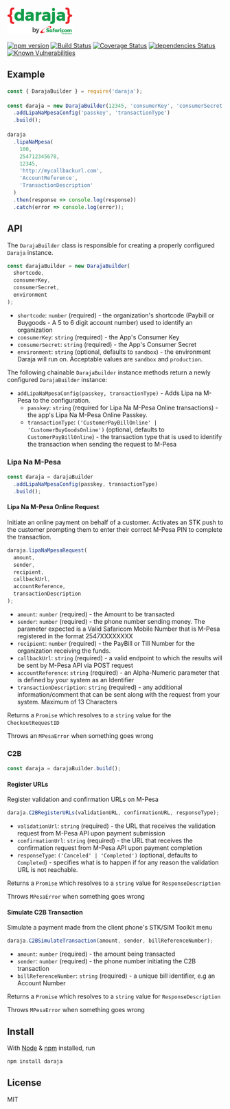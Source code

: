 ![Daraja Logo](/img/daraja.png)

[![npm version](https://badge.fury.io/js/daraja.svg)](https://badge.fury.io/js/daraja)
[![Build Status](https://travis-ci.com/austinewuncler/daraja.svg?branch=master)](https://travis-ci.com/austinewuncler/daraja)
[![Coverage Status](https://coveralls.io/repos/github/austinewuncler/daraja/badge.svg?branch=master)](https://coveralls.io/github/austinewuncler/daraja?branch=master)
[![dependencies Status](https://david-dm.org/austinewuncler/daraja/status.svg)](https://david-dm.org/austinewuncler/daraja)
[![Known Vulnerabilities](https://snyk.io/test/github/austinewuncler/daraja/badge.svg)](https://snyk.io/test/github/austinewuncler/daraja)

## Example

```javascript
const { DarajaBuilder } = require('daraja');

const daraja = new DarajaBuilder(12345, 'consumerKey', 'consumerSecret')
  .addLipaNaMpesaConfig('passkey', 'transactionType')
  .build();

daraja
  .lipaNaMpesa(
    100,
    254712345678,
    12345,
    'http://mycallbackurl.com',
    'AccountReference',
    'TransactionDescription'
  )
  .then(response => console.log(response))
  .catch(error => console.log(error));
```

## API

The `DarajaBuilder` class is responsible for creating a properly configured
`Daraja` instance.

```javascript
const darajaBuilder = new DarajaBuilder(
  shortcode,
  consumerKey,
  consumerSecret,
  environment
);
```

- `shortcode`: `number` (required) - the organization's shortcode (Paybill or
  Buygoods - A 5 to 6 digit account number) used to identify an organization
- `consumerKey`: `string` (required) - the App's Consumer Key
- `consumerSecret`: `string` (required) - the App's Consumer Secret
- `environment`: `string` (optional, defaults to `sandbox`) - the environment
  Daraja will run on. Acceptable values are `sandbox` and `production`.

The following chainable `DarajaBuilder` instance methods return a newly
configured `DarajaBuilder` instance:

- `addLipaNaMpesaConfig(passkey, transactionType)` - Adds Lipa na M-Pesa to the
  configuration.
  - `passkey`: `string` (required for Lipa Na M-Pesa Online transactions) -
    the app's Lipa Na M-Pesa Online Passkey.
  - `transactionType`: `('CustomerPayBillOnline' | 'CustomerBuyGoodsOnline')`
    (optional, defaults to `CustomerPayBillOnline`) - the transaction type that
    is used to identify the transaction when sending the request to M-Pesa

### Lipa Na M-Pesa

```javascript
const daraja = darajaBuilder
  .addLipaNaMpesaConfig(passkey, transactionType)
  .build();
```

#### Lipa Na M-Pesa Online Request

Initiate an online payment on behalf of a customer. Activates an STK push to the
customer prompting them to enter their correct M-Pesa PIN to complete the
transaction.

```javascript
daraja.lipaNaMpesaRequest(
  amount,
  sender,
  recipient,
  callbackUrl,
  accountReference,
  transactionDescription
);
```

- `amount`: `number` (required) - the Amount to be transacted
- `sender`: `number` (required) - the phone number sending money. The parameter
  expected is a Valid Safaricom Mobile Number that is M-Pesa registered in the
  format 2547XXXXXXXX
- `recipient`: `number` (required) - the PayBill or Till Number for the
  organization receiving the funds.
- `callbackUrl`: `string` (required) - a valid endpoint to which the results
  will be sent by M-Pesa API via POST request
- `accountReference`: `string` (required) - an Alpha-Numeric parameter that is
  defined by your system as an Identifier
- `transactionDescription`: `string` (required) - any additional
  information/comment that can be sent along with the request from your system.
  Maximum of 13 Characters

Returns a `Promise` which resolves to a `string` value for the
`CheckoutRequestID`

Throws an `MPesaError` when something goes wrong

### C2B

```javascript
const daraja = darajaBuilder.build();
```

#### Register URLs

Register validation and confirmation URLs on M-Pesa

```javascript
daraja.C2BRegisterURLs(validationURL, confirmationURL, responseType);
```

- `validationUrl`: `string` (required) - the URL that receives the validation
  request from M-Pesa API upon payment submission
- `confirmationUrl`: `string` (required) - the URL that receives the
  confirmation request from M-Pesa API upon payment completion
- `responseType`: `('Canceled' | 'Completed')`
  (optional, defaults to `Completed`) - specifies what is to happen if for any
  reason the validation URL is not reachable.

Returns a `Promise` which resolves to a `string` value for `ResponseDescription`

Throws `MPesaError` when something goes wrong

#### Simulate C2B Transaction

Simulate a payment made from the client phone's STK/SIM Toolkit menu

```javascript
daraja.C2BSimulateTransaction(amount, sender, billReferenceNumber);
```

- `amount`: `number` (required) - the amount being transacted
- `sender`: `number` (required) - the phone number initiating the C2B
  transaction
- `billReferenceNumber`: `string` (required) - a unique bill identifier, e.g an
  Account Number

Returns a `Promise` which resolves to a `string` value for `ResponseDescription`

Throws `MPesaError` when something goes wrong

## Install

With [Node](https://nodejs.org/en/) & [npm](https://npmjs.org/) installed, run

```sh
npm install daraja
```

## License

MIT
